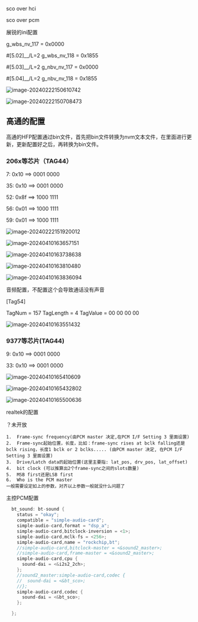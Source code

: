 

sco over hci



sco over pcm







展锐的ini配置

g_wbs_nv_117 = 0x0000

#[5.02]__/L=2
g_wbs_nv_118 = 0x1855

#[5.03]__/L=2
g_nbv_nv_117 = 0x0000

#[5.04]__/L=2
g_nbv_nv_118 = 0x1855

![image-20240222150610742](./img/image-20240222150610742.png)

![image-20240222150708473](./img/image-20240222150708473.png)

## 高通的配置

高通的HFP配置通过bin文件，首先把bin文件转换为nvm文本文件，在里面进行更新，更新配置好之后，再转换为bin文件。

### 206x等芯片（TAG44）

7:   0x10  ==> 0001 0000

35: 0x10  ==> 0001 0000

52: 0x8f  ==> 1000 1111

56: 0x01  ==> 1000 1111

59: 0x01  ==> 1000 1111

![image-20240222151920012](./img/image-20240222151920012.png)

![image-20240410163657151](./img/image-20240410163657151.png)

![image-20240410163738638](./img/image-20240410163738638.png)

![image-20240410163810480](./img/image-20240410163810480-1712738295461-1.png)

![image-20240410163836094](./img/image-20240410163836094.png)





音频配置，不配置这个会导致通话没有声音

[Tag54]

TagNum = 157
TagLength = 4
TagValue = 00 00 00 00

![image-20240410163551432](./img/image-20240410163551432.png)

### 9377等芯片(TAG44)

9:   0x10  ==> 0001 0000

33: 0x10  ==> 0001 0000



![image-20240410165410609](./img/image-20240410165410609.png)

![image-20240410165432802](./img/image-20240410165432802.png)

![image-20240410165500636](./img/image-20240410165500636.png)



realtek的配置

？未开放

```
1.	Frame-sync frequency(由PCM master 决定,在PCM I/F Setting 3 里面设置)
2.	Frame-sync起始位置，长度，比如：frame-sync rises at bclk falling还是bclk rising，长度1 bclk or 2 bclks..... (由PCM master 决定, 在PCM I/F Setting 3 里面设置)
3.	Drive/Latch data的起始位置(这里主要指: lat_pos, drv_pos, lat_offset)
4.	bit clock (可以推算出2个frame-sync之间的slots数量)
5.	MSB first还是LSB first
6.	Who is the PCM master
一般需要设定如上的参数，对齐以上参数一般就没什么问题了
```



主控PCM配置

```c
  bt_sound: bt-sound {
    status = "okay";
    compatible = "simple-audio-card";
    simple-audio-card,format = "dsp_a";
    simple-audio-card,bitclock-inversion = <1>;
    simple-audio-card,mclk-fs = <256>;
    simple-audio-card,name = "rockchip,bt";
    //simple-audio-card,bitclock-master = <&sound2_master>;
    //simple-audio-card,frame-master = <&sound2_master>;
    simple-audio-card,cpu {
      sound-dai = <&i2s2_2ch>;
    };
    //sound2_master:simple-audio-card,codec {
    //  sound-dai = <&bt_sco>;
    //};
    simple-audio-card,codec {
      sound-dai = <&bt_sco>;
    };

  };

```



